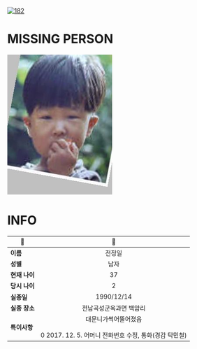 [![182](https://img.shields.io/badge/%EC%8B%A4%EC%A2%85%EC%8B%A0%EA%B3%A0%EB%8A%94%20%EA%B5%AD%EB%B2%88%EC%97%86%EC%9D%B4-182-blue)](http://safe182.go.kr/index.do)

# MISSING PERSON

<img src="./missing_person.jpg">

# INFO

|🔑|💎|
|--|:--:|
|**이름**|전정일|
|**성별**|남자|
|**현재 나이**|37|
|**당시 나이**|2|
|**실종일**|1990/12/14|
|**실종 장소**|전남곡성군옥과면 백암리|
|**특이사항**|대문니가썩어뚤어졌음</br></br>0 2017. 12. 5. 어머니 전화번호 수정, 통화(경감 탁민철)|
